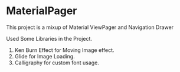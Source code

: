 # MaterialPager
This project is a mixup of Material ViewPager and Navigation Drawer

Used Some Libraries in the Project. 
1. Ken Burn Effect for  Moving Image effect.
2. Glide for Image Loading.
3. Calligraphy for custom font usage.






